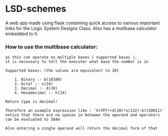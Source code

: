 # LSD-schemes

A web app made using flask containing quick access to various important links for the Logic System Designs Class.
Also has a mutibase calculator embedded to it.

### How to use the multibase calculator:
	
	as this can operate on multiple bases ( supported bases ), 
	it is necessary to tell the executer what base the number is in

	Supported bases: (the values are equivalent to 20)
		
		1. Binary :- b(10100)
		2. Octal :- o(24)
		3. Decimal :- d(20)
		4. Hexadecimal :- h(14)

	Return type is decimal!

	Therefore an example expression like : 'h(FFF)+d(20)*o(132)-b(110011)' 
	notice that there are no spaces in between the operand and operators
	can be evaluated to 5844

	Also entering a single operand will return the decimal form of that
